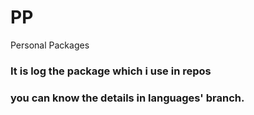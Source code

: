 # PP
Personal Packages

### It is log the package which i use in repos

### you can know the details in languages' branch.